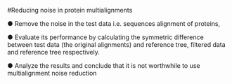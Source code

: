 #Reducing noise in protein multialignments

● Remove the noise in the test data i.e. sequences alignment of proteins, 

● Evaluate its performance by calculating the symmetric difference between test data (the original alignments) and reference tree, filtered data and reference tree respectively.

● Analyze the results and conclude that it is not worthwhile to use multialignment noise reduction
